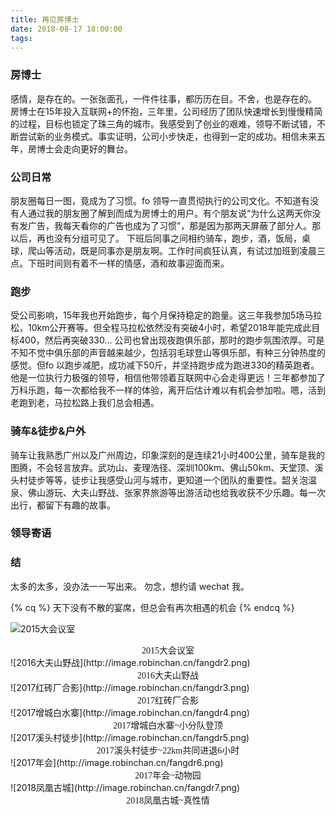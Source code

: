 ```yaml
---
title: 再见房博士
date: 2018-08-17 18:00:00
tags: 
---
```

### 房博士
感情，是存在的。一张张面孔，一件件往事，都历历在目。不舍，也是存在的。
房博士在15年投入互联网+的怀抱，三年里，公司经历了团队快速增长到慢慢精简的过程，目标也锁定了珠三角的城市。我感受到了创业的艰难，领导不断试错，不断尝试新的业务模式。事实证明，公司小步快走，也得到一定的成功。相信未来五年，房博士会走向更好的舞台。
<!-- more -->
### 公司日常
朋友圈每日一图，竟成为了习惯。fo 领导一直贯彻执行的公司文化。不知道有没有人通过我的朋友圈了解到而成为房博士的用户。有个朋友说“为什么这两天你没有发广告，我每天看你的广告也成为了习惯”，那是因为那两天屏蔽了部分人。那以后，再也没有分组可见了。
下班后同事之间相约骑车，跑步，酒，饭局，桌球，爬山等活动，既是同事亦是朋友啊。工作时间疯狂认真，有试过加班到凌晨三点。下班时间则有着不一样的情感，酒和故事迎面而来。
### 跑步
受公司影响，15年我也开始跑步，每个月保持稳定的跑量。这三年我参加5场马拉松，10km公开赛等。但全程马拉松依然没有突破4小时，希望2018年能完成此目标400，然后再突破330…
公司也曾出现夜跑俱乐部，那时的跑步氛围浓厚。可是不知不觉中俱乐部的声音越来越少，包括羽毛球登山等俱乐部，有种三分钟热度的感觉。但fo 以跑步减肥，成功减下50斤，并坚持跑步成为跑进330的精英跑者。他是一位执行力极强的领导，相信他带领着互联网中心会走得更远！三年都参加了万科乐跑，每一次都给我不一样的体验，离开后估计难以有机会参加啦。嗯，活到老跑到老，马拉松路上我们总会相遇。
### 骑车&徒步&户外
骑车让我熟悉广州以及广州周边，印象深刻的是连续21小时400公里，骑车是我的图腾，不会轻言放弃。武功山、麦理浩径、深圳100km、佛山50km、天堂顶、溪头村徒步等等，徒步让我感受山河与城市，更知道一个团队的重要性。韶关泡温泉、佛山游玩、大夫山野战、张家界旅游等出游活动也给我收获不少乐趣。每一次出行，都留下有趣的故事。
### 领导寄语

### 结
太多的太多，没办法一一写出来。
勿念，想约请 wechat 我。

{% cq %} 天下没有不散的宴席，但总会有再次相遇的机会 {% endcq %}

![2015大会议室](http://image.robinchan.cn/fangdr1.png)
<div style=" text-align:center;font-family:times;color:gery">2015大会议室</div>
![2016大夫山野战](http://image.robinchan.cn/fangdr2.png)
<div style=" text-align:center;font-family:times;color:gery">2016大夫山野战</div>
![2017红砖厂合影](http://image.robinchan.cn/fangdr3.png)
<div style=" text-align:center;font-family:times;color:gery">2017红砖厂合影</div>
![2017增城白水寨](http://image.robinchan.cn/fangdr4.png)
<div style=" text-align:center;font-family:times;color:gery">2017增城白水寨~小分队登顶</div>
![2017溪头村徒步](http://image.robinchan.cn/fangdr5.png)
<div style=" text-align:center;font-family:times;color:gery">2017溪头村徒步~22km共同进退6小时</div>
![2017年会](http://image.robinchan.cn/fangdr6.png)
<div style=" text-align:center;font-family:times;color:gery">2017年会~动物园</div>
![2018凤凰古城](http://image.robinchan.cn/fangdr7.png)
<div style=" text-align:center;font-family:times;color:gery">2018凤凰古城~真性情</div>
